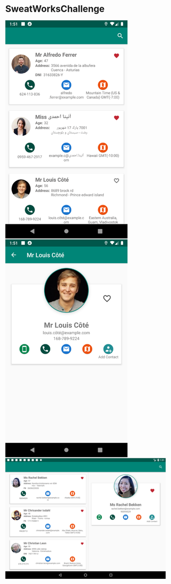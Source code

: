 # SweatWorksChallenge

<img src="https://github.com/LSTR/SweatWorksChallenge/blob/master/r/Screenshot_1567104677.png?raw=true" width="384"/>

<img src="https://github.com/LSTR/SweatWorksChallenge/blob/master/r/Screenshot_1567104686.png?raw=true" width="384"/>

<img src="https://github.com/LSTR/SweatWorksChallenge/blob/master/r/Screenshot_1567104700.png?raw=true" width="640"/>
